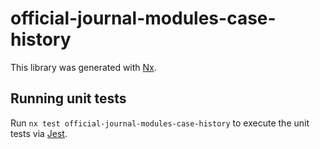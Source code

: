 # official-journal-modules-case-history

This library was generated with [Nx](https://nx.dev).

## Running unit tests

Run `nx test official-journal-modules-case-history` to execute the unit tests via [Jest](https://jestjs.io).
